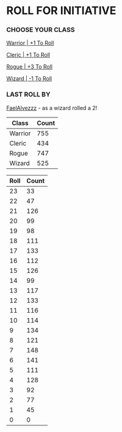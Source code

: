 # ROLL FOR INITIATIVE
### CHOOSE YOUR CLASS

[Warrior | +1 To Roll](https://github.com/benjaminsampica/benjaminsampica/issues/new?title=roll%7Cwarrior&body=Just+click+%27Create%27.)

[Cleric | +1 To Roll](https://github.com/benjaminsampica/benjaminsampica/issues/new?title=roll%7Ccleric&body=Just+click+%27Create%27.)

[Rogue | +3 To Roll](https://github.com/benjaminsampica/benjaminsampica/issues/new?title=roll%7Crogue&body=Just+click+%27Create%27.)

[Wizard | -1 To Roll](https://github.com/benjaminsampica/benjaminsampica/issues/new?title=roll%7Cwizard&body=Just+click+%27Create%27.)
### LAST ROLL BY
[FaelAlvezzz](https://www.github.com/FaelAlvezzz) - as a wizard rolled a 2!

|Class|Count|
|-|-|
|Warrior|755|
|Cleric|434|
|Rogue|747|
|Wizard|525|

|Roll|Count|
|-|-|
|23|33
|22|47
|21|126
|20|99
|19|98
|18|111
|17|133
|16|112
|15|126
|14|99
|13|117
|12|133
|11|116
|10|114
|9|134
|8|121
|7|148
|6|141
|5|111
|4|128
|3|92
|2|77
|1|45
|0|0
